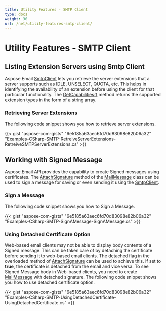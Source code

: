 ```yaml
---
title: Utility Features - SMTP Client
type: docs
weight: 30
url: /net/utility-features-smtp-client/
---
```


# Utility Features - SMTP Client

## **Listing Extension Servers using Smtp Client**

Aspose.Email [SmtpClient](https://reference.aspose.com/email/net/aspose.email.clients.smtp/smtpclient/) lets you retrieve the server extensions that a server supports such as IDLE, UNSELECT, QUOTA, etc. This helps in identifying the availability of an extension before using the client for that particular functionality. The [GetCapabilities()](https://reference.aspose.com/email/net/aspose.email.clients/emailclient/getcapabilities/#getcapabilities) method returns the supported extension types in the form of a string array.

### **Retrieving Server Extensions**

The following code snippet shows you how to retrieve server extensions.

{{< gist "aspose-com-gists" "6e5185a63aec6fd70d83098e82b06a32" "Examples-CSharp-SMTP-RetreiveServerExtensions-RetreiveSMTPServerExtensions.cs" >}}

## **Working with Signed Message**

Aspose.Email API provides the capability to create Signed messages using certificates. The [AttachSignature](https://reference.aspose.com/email/net/aspose.email/mailmessage/attachsignature/#attachsignature/) method of the [MailMessage](https://reference.aspose.com/email/net/aspose.email/mailmessage/) class can be used to sign a message for saving or even sending it using the [SmtpClient](https://reference.aspose.com/email/net/aspose.email.clients.smtp/smtpclient/).

### **Sign a Message**

The following code snippet shows you how to Sign a Message.

{{< gist "aspose-com-gists" "6e5185a63aec6fd70d83098e82b06a32" "Examples-CSharp-SMTP-SignAMessage-SignAMessage.cs" >}}

### **Using Detached Certificate Option**

Web-based email clients may not be able to display body contents of a Signed message. This can be taken care of by detaching the certificate before sending it to web-based email clients. The detached flag in the overloaded method of [AttachSignature](https://reference.aspose.com/email/net/aspose.email/mailmessage/attachsignature/#attachsignature/) can be used to achieve this. If set to **true**, the certificate is detached from the email and vice versa. To see Signed Message body in Web-based clients, you need to create [MailMessage](https://reference.aspose.com/email/net/aspose.email/mailmessage/) with detached signature. The following code snippet shows you how to use detached certificate option.

{{< gist "aspose-com-gists" "6e5185a63aec6fd70d83098e82b06a32" "Examples-CSharp-SMTP-UsingDetachedCertificate-UsingDetachedCertificate.cs" >}}
